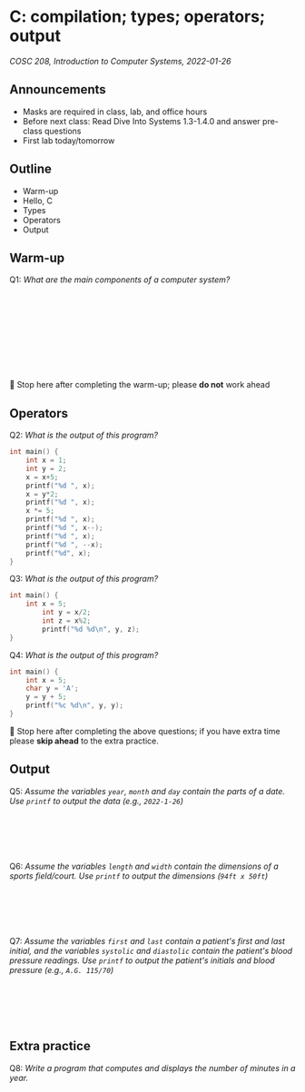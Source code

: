 # C: compilation; types; operators; output
_COSC 208, Introduction to Computer Systems, 2022-01-26_

## Announcements
* Masks are required in class, lab, and office hours
* Before next class: Read Dive Into Systems 1.3-1.4.0 and answer pre-class questions
* First lab today/tomorrow

## Outline
* Warm-up
* Hello, C
* Types
* Operators
* Output

## Warm-up
Q1: _What are the main components of a computer system?_

<div style="height:10em;"></div>

🛑 Stop here after completing the warm-up; please **do not** work ahead

## Operators
Q2: _What is the output of this program?_
```C
int main() {
    int x = 1;
    int y = 2;
    x = x+5;
    printf("%d ", x);
    x = y*2;
    printf("%d ", x);
    x *= 5;
    printf("%d ", x);
    printf("%d ", x--);
    printf("%d ", x);
    printf("%d ", --x);
    printf("%d", x);
}
```

Q3: _What is the output of this program?_
```C
int main() {
    int x = 5;
        int y = x/2;
        int z = x%2;
        printf("%d %d\n", y, z);
}
```

<div style="page-break-after:always;"></div>

Q4: _What is the output of this program?_
```C
int main() {
    int x = 5;
    char y = 'A';
    y = y + 5;
    printf("%c %d\n", y, y);
}
```

🛑 Stop here after completing the above questions; if you have extra time please **skip ahead** to the extra practice.

## Output
Q5: _Assume the variables `year`, `month` and `day` contain the parts of a date. Use `printf` to output the data (e.g., `2022-1-26`)_

<div style="height:5em;"></div>

Q6: _Assume the variables `length` and `width` contain the dimensions of a sports field/court. Use `printf` to output the dimensions (`94ft x 50ft`)_

<div style="height:5em;"></div>

Q7: _Assume the variables `first` and `last` contain a patient's first and last initial, and the variables `systolic` and `diastolic` contain the patient's blood pressure readings. Use `printf` to output the patient's initials and blood pressure (e.g., `A.G. 115/70`)_

<div style="height:5em;"></div>

## Extra practice
Q8: _Write a program that computes and displays the number of minutes in a year._